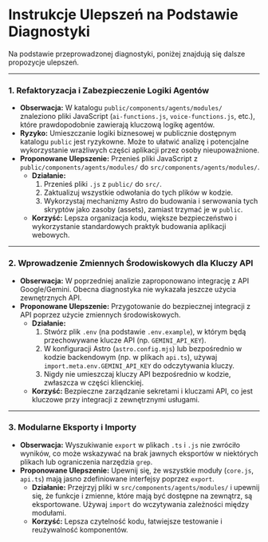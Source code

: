 # Instrukcje Ulepszeń na Podstawie Diagnostyki

Na podstawie przeprowadzonej diagnostyki, poniżej znajdują się dalsze propozycje ulepszeń.

---

### 1. Refaktoryzacja i Zabezpieczenie Logiki Agentów

*   **Obserwacja:** W katalogu `public/components/agents/modules/` znaleziono pliki JavaScript (`ai-functions.js`, `voice-functions.js`, etc.), które prawdopodobnie zawierają kluczową logikę agentów.
*   **Ryzyko:** Umieszczanie logiki biznesowej w publicznie dostępnym katalogu `public` jest ryzykowne. Może to ułatwić analizę i potencjalne wykorzystanie wrażliwych części aplikacji przez osoby nieupoważnione.
*   **Proponowane Ulepszenie:** Przenieś pliki JavaScript z `public/components/agents/modules/` do `src/components/agents/modules/`.
    *   **Działanie:**
        1.  Przenieś pliki `.js` z `public/` do `src/`.
        2.  Zaktualizuj wszystkie odwołania do tych plików w kodzie.
        3.  Wykorzystaj mechanizmy Astro do budowania i serwowania tych skryptów jako zasoby (assets), zamiast trzymać je w `public`.
    *   **Korzyść:** Lepsza organizacja kodu, większe bezpieczeństwo i wykorzystanie standardowych praktyk budowania aplikacji webowych.

---

### 2. Wprowadzenie Zmiennych Środowiskowych dla Kluczy API

*   **Obserwacja:** W poprzedniej analizie zaproponowano integrację z API Google/Gemini. Obecna diagnostyka nie wykazała jeszcze użycia zewnętrznych API.
*   **Proponowane Ulepszenie:** Przygotowanie do bezpiecznej integracji z API poprzez użycie zmiennych środowiskowych.
    *   **Działanie:**
        1.  Stwórz plik `.env` (na podstawie `.env.example`), w którym będą przechowywane klucze API (np. `GEMINI_API_KEY`).
        2.  W konfiguracji Astro (`astro.config.mjs`) lub bezpośrednio w kodzie backendowym (np. w plikach `api.ts`), używaj `import.meta.env.GEMINI_API_KEY` do odczytywania kluczy.
        3.  Nigdy nie umieszczaj kluczy API bezpośrednio w kodzie, zwłaszcza w części klienckiej.
    *   **Korzyść:** Bezpieczne zarządzanie sekretami i kluczami API, co jest kluczowe przy integracji z zewnętrznymi usługami.

---

### 3. Modularne Eksporty i Importy

*   **Obserwacja:** Wyszukiwanie `export` w plikach `.ts` i `.js` nie zwróciło wyników, co może wskazywać na brak jawnych eksportów w niektórych plikach lub ograniczenia narzędzia `grep`.
*   **Proponowane Ulepszenie:** Upewnij się, że wszystkie moduły (`core.js`, `api.ts`) mają jasno zdefiniowane interfejsy poprzez `export`.
    *   **Działanie:** Przejrzyj pliki w `src/components/agents/modules/` i upewnij się, że funkcje i zmienne, które mają być dostępne na zewnątrz, są eksportowane. Używaj `import` do wczytywania zależności między modułami.
    *   **Korzyść:** Lepsza czytelność kodu, łatwiejsze testowanie i reużywalność komponentów.
